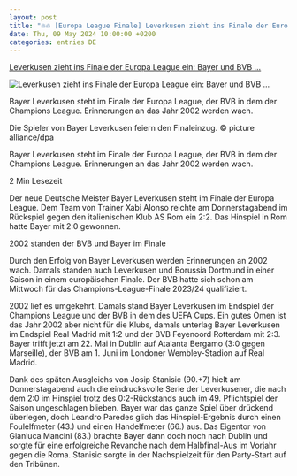 ```yaml
---
layout: post
title: "🔥🔥 [Europa League Finale] Leverkusen zieht ins Finale der Europa League ein: Bayer und BVB ..."
date: Thu, 09 May 2024 10:00:00 +0200
categories: entries DE
---
```

[Leverkusen zieht ins Finale der Europa League ein: Bayer und BVB ...](https://www.ruhrnachrichten.de/regionales/leverkusen-zieht-ins-finale-der-europa-league-ein-bvb-und-bayer-erinnern-an-2002-w879048-2001203912/)

![Leverkusen zieht ins Finale der Europa League ein: Bayer und BVB ...](https://www.ruhrnachrichten.de/wp-content/uploads/2024/05/09/21/630_0900_3751729_462074494-1312x656.jpg)

Bayer Leverkusen steht im Finale der Europa League, der BVB in dem der Champions League. Erinnerungen an das Jahr 2002 werden wach.

Die Spieler von Bayer Leverkusen feiern den Finaleinzug. © picture alliance/dpa

Bayer Leverkusen steht im Finale der Europa League, der BVB in dem der Champions League. Erinnerungen an das Jahr 2002 werden wach.

2 Min Lesezeit

Der neue Deutsche Meister Bayer Leverkusen steht im Finale der Europa League. Dem Team von Trainer Xabi Alonso reichte am Donnerstagabend im Rückspiel gegen den italienischen Klub AS Rom ein 2:2. Das Hinspiel in Rom hatte Bayer mit 2:0 gewonnen.

2002 standen der BVB und Bayer im Finale

Durch den Erfolg von Bayer Leverkusen werden Erinnerungen an 2002 wach. Damals standen auch Leverkusen und Borussia Dortmund in einer Saison in einem europäischen Finale. Der BVB hatte sich schon am Mittwoch für das Champions-League-Finale 2023/24 qualifiziert.

2002 lief es umgekehrt. Damals stand Bayer Leverkusen im Endspiel der Champions League und der BVB in dem des UEFA Cups. Ein gutes Omen ist das Jahr 2002 aber nicht für die Klubs, damals unterlag Bayer Leverkusen im Endspiel Real Madrid mit 1:2 und der BVB Feyenoord Rotterdam mit 2:3. Bayer trifft jetzt am 22. Mai in Dublin auf Atalanta Bergamo (3:0 gegen Marseille), der BVB am 1. Juni im Londoner Wembley-Stadion auf Real Madrid.

Dank des späten Ausgleichs von Josip Stanisic (90.+7) hielt am Donnerstagabend auch die eindrucksvolle Serie der Leverkusener, die nach dem 2:0 im Hinspiel trotz des 0:2-Rückstands auch im 49. Pflichtspiel der Saison ungeschlagen blieben. Bayer war das ganze Spiel über drückend überlegen, doch Leandro Paredes glich das Hinspiel-Ergebnis durch einen Foulelfmeter (43.) und einen Handelfmeter (66.) aus. Das Eigentor von Gianluca Mancini (83.) brachte Bayer dann doch noch nach Dublin und sorgte für eine erfolgreiche Revanche nach dem Halbfinal-Aus im Vorjahr gegen die Roma. Stanisic sorgte in der Nachspielzeit für den Party-Start auf den Tribünen.

